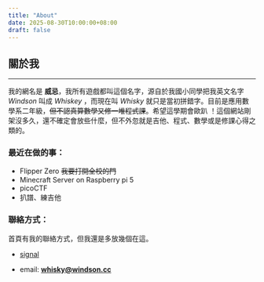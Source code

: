 ```yaml
---
title: "About"
date: 2025-08-30T10:00:00+08:00
draft: false
---
```


## 關於我
***

我的網名是 **威忌**，我所有遊戲都叫這個名字，源自於我國小同學把我英文名字*Windson* 叫成 *Whiskey* ，而現在叫 *Whisky* 就只是當初拼錯字。目前是應用數學系二年級，~~但不認真算數學又修一堆程式課~~。希望這學期會歐趴 ！這個網站剛架沒多久，還不確定會放些什麼，但不外忽就是吉他、程式、數學或是修課心得之類的。  

### 最近在做的事：  
- Flipper Zero  ~~我要打開全校的門~~
- Minecraft Server on Raspberry pi 5
- picoCTF
- 扒譜、練吉他
 
### 聯絡方式：
首頁有我的聯絡方式，但我還是多放幾個在這。
- [signal](https://signal.me/#eu/D5RNM8hXXllyXDyjR5QZuFFLc3mTv1cvwVKjpfFnwFVMvHI-XXpGAp0JuUO-zsrf)


- email: **whisky@windson.cc**



